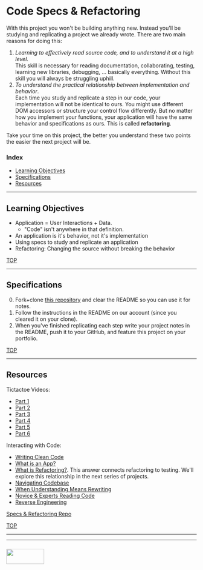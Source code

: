 # Code Specs & Refactoring

With this project you won't be building anything new.  Instead you'll be studying and replicating a project we already wrote.  There are two main reasons for doing this:
1. _Learning to effectively read source code, and to understand it at a high level_.  
  This skill is necessary for reading documentation, collaborating, testing, learning new libraries, debugging, ... basically everything.  Without this skill you will always be struggling uphill.
2. _To understand the practical relationship between implementation and behavior_.  
  Each time you study and replicate a step in our code, your implementation will not be identical to ours.  You might use different DOM accessors or structure your control flow differently.  But no matter how you implement your functions, your application will have the same behavior and specifications as ours.  This is called __refactoring__.

Take your time on this project, the better you understand these two points the easier the next project will be.


### Index
* [Learning Objectives](#learning-objectives)
* [Specifications](#specifications)
* [Resources](#resources)

---

## Learning Objectives

* Application = User Interactions + Data.  
  * "Code" isn't anywhere in that definition.
* An application is it's behavior, not it's implementation
* Using specs to study and replicate an application
* Refactoring: Changing the source without breaking the behavior


[TOP](#index)

---

## Specifications

0. Fork+clone [this repository](https://github.com/elewa-academy/studying-with-specs/tree/master) and clear the README so you can use it for notes. 
1. Follow the instructions in the README on our account (since you cleared it on your clone).
2. When you've finished replicating each step write your project notes in the README, push it to your GitHub, and feature this project on your portfolio.


[TOP](#index)

---

## Resources

Tictactoe Videos:
* [Part 1](https://www.youtube.com/watch?v=cElzTD_x1xw)
* [Part 2](https://www.youtube.com/watch?v=U-4T7y_Hho4)
* [Part 3](https://www.youtube.com/watch?v=rlWXR9-4Mo4)
* [Part 4](https://www.youtube.com/watch?v=2mrhvwVi5iY)
* [Part 5](https://www.youtube.com/watch?v=sX59uU9l0cs)
* [Part 6](https://www.youtube.com/watch?v=yN52jB3XOBQ)


Interacting with Code:
* [Writing Clean Code](https://elewa-academy.github.io/General-Resources/programming-resources/clean-code.html)
* [What is an App?](https://www.gcflearnfree.org/computerbasics/understanding-applications/1/)
* [What is Refactoring?](https://stackoverflow.com/questions/1025844/what-is-refactoring-and-what-is-only-modifying-code). This answer connects refactoring to testing.  We'll explore this relationship in the next series of projects.
* [Navigating Codebase](https://elewa-academy.github.io/General-Resources/programming-resources/reading-sourcecode.html)
* [When Understanding Means Rewriting](https://blog.codinghorror.com/when-understanding-means-rewriting/)
* [Novice & Experts Reading Code](https://simpleprogrammer.com/what-makes-code-readable-not-what-you-think/)
* [Reverse Engineering](http://blog.teamtreehouse.com/the-secret-to-learning-code)

[Specs & Refactoring Repo](https://github.com/elewa-academy/Fundamentals/tree/master/docs_src/5-code-specs-refactoring)

[TOP](#index)



___
___
### <a href="http://elewa.education/blog" target="_blank"><img src="https://user-images.githubusercontent.com/18554853/34921062-506450ae-f97d-11e7-875f-6feeb26ad72d.png" width="100" height="40"/></a>


